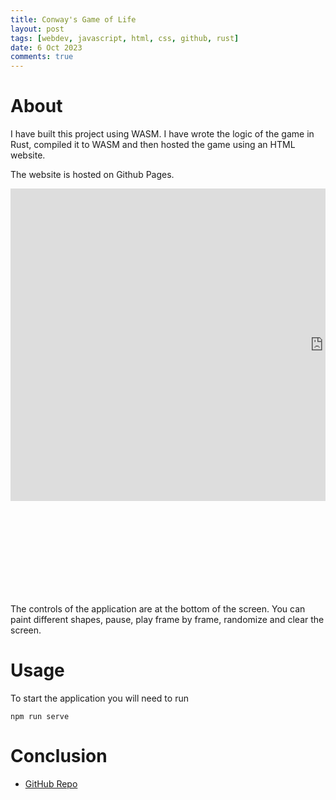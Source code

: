 ```yaml
---
title: Conway's Game of Life
layout: post
tags: [webdev, javascript, html, css, github, rust]
date: 6 Oct 2023
comments: true
---
```


# About

I have built this project using WASM. I have wrote the logic of the game in
Rust, compiled it to WASM and then hosted the game using an HTML website.

The website is hosted on Github Pages.

<style>
  #wrap {
    width: 100%;
    height: 650px;
    overflow: hidden;
  }
  #scaled-frame {
    width: 2000px;
    height: 1000px;
    transform: scale(0.5);
    transform-origin: 0 0;
  }
</style>

<div id="wrap">
    <iframe
        id="scaled-frame"
        scrolling="no"
        title="Game Of Life"
        src="https://alexjercan.github.io/wasm-game-of-life/"
        frameborder="0"
    >
    </iframe>
</div>

The controls of the application are at the bottom of the screen. You can paint
different shapes, pause, play frame by frame, randomize and clear the screen.

# Usage

To start the application you will need to run

```console
npm run serve
```

# Conclusion

- [GitHub Repo](https://github.com/alexjercan/wasm-game-of-life)
